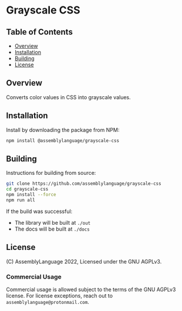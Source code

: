 # Grayscale CSS

## Table of Contents

* [Overview](#overview)
* [Installation](#installation)
* [Building](#building)
* [License](#license)

## Overview

Converts color values in CSS into grayscale values.

## Installation

Install by downloading the package from NPM:

```sh
npm install @assemblylanguage/grayscale-css
```

## Building

Instructions for building from source:

```sh
git clone https://github.com/assemblylanguage/grayscale-css
cd grayscale-css
npm install --force
npm run all
```

If the build was successful:

* The library will be built at `./out`
* The docs will be built at `./docs`

## License

(C) AssemblyLanguage 2022, Licensed under the GNU AGPLv3.

### Commercial Usage

Commercial usage is allowed subject to the terms of the GNU AGPLv3 license. For license exceptions, reach out to `assemblylanguage@protonmail.com`.
